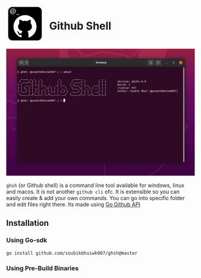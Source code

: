 <div style="display:flex;">
    <img src="ghsh@512x512.png" alt="logo" width="100"> 
    <h1 style="margin-left: 15px">Github Shell</h1>
</div>
<br>

<img alt="about" src="docs/images/about.png">

`ghsh` (or Github shell) is a command line tool available for windows, linux and macos. It is not another `github cli` ofc. It is extensible so you can easily create & add your own commands. You can go into specific folder and edit files right there. Its made using [Go Github API](https://github.com/google/go-github)

## Installation

### Using Go-sdk
```shell
go install github.com/soubikbhuiwk007/ghsh@master
```

### Using Pre-Build Binaries
